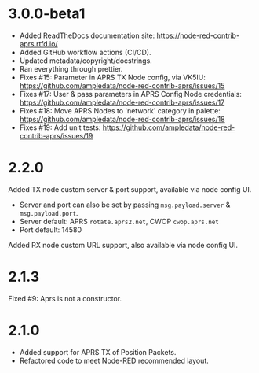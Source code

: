 # 3.0.0-beta1

- Added ReadTheDocs documentation site: https://node-red-contrib-aprs.rtfd.io/
- Added GitHub workflow actions (CI/CD).
- Updated metadata/copyright/docstrings.
- Ran everything through prettier.
- Fixes #15: Parameter in APRS TX Node config, via VK5IU: https://github.com/ampledata/node-red-contrib-aprs/issues/15
- Fixes #17: User & pass parameters in APRS Config Node credentials: https://github.com/ampledata/node-red-contrib-aprs/issues/17
- Fixes #18: Move APRS Nodes to 'network' category in palette: https://github.com/ampledata/node-red-contrib-aprs/issues/18
- Fixes #19: Add unit tests: https://github.com/ampledata/node-red-contrib-aprs/issues/19


# 2.2.0

Added TX node custom server & port support, available via node config UI.

- Server and port can also be set by passing `msg.payload.server` & `msg.payload.port`.
- Server default: APRS `rotate.aprs2.net`, CWOP `cwop.aprs.net`
- Port default: 14580

Added RX node custom URL support, also available via node config UI.

# 2.1.3

Fixed #9: Aprs is not a constructor.

# 2.1.0

- Added support for APRS TX of Position Packets.
- Refactored code to meet Node-RED recommended layout.
